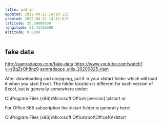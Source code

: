 ```yaml
---
title: add-in
updated: 2022-04-22 14:14:11Z
created: 2022-04-22 14:12:51Z
latitude: 35.69800000
longitude: 51.41150000
altitude: 0.0000
---
```


## fake data
http://samradapps.com/fake-data
https://www.youtube.com/watch?v=sBqZsOh8nz0
[samradapps_utils_20200825.xlam](../../_resources/samradapps_utils_20200825.xlam)

After downloading and unzipping, put it in your xlstart folder which will load it when you start Excel. The folder location is different for each version of Excel, but is generally somewhere under:

C:\Program Files (x86)\Microsoft Office\ [version] \xlstart 
     or

For Office 365 subscription the xlstart folder is generally here:

C:\Program Files (x86)\Microsoft Office\root\Office16\xlstart

